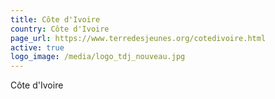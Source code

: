 ```yaml
---
title: Côte d'Ivoire
country: Côte d'Ivoire
page_url: https://www.terredesjeunes.org/cotedivoire.html
active: true
logo_image: /media/logo_tdj_nouveau.jpg
---
```

Côte d'Ivoire
